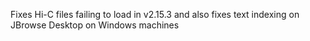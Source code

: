 Fixes Hi-C files failing to load in v2.15.3 and also fixes text indexing on
JBrowse Desktop on Windows machines
